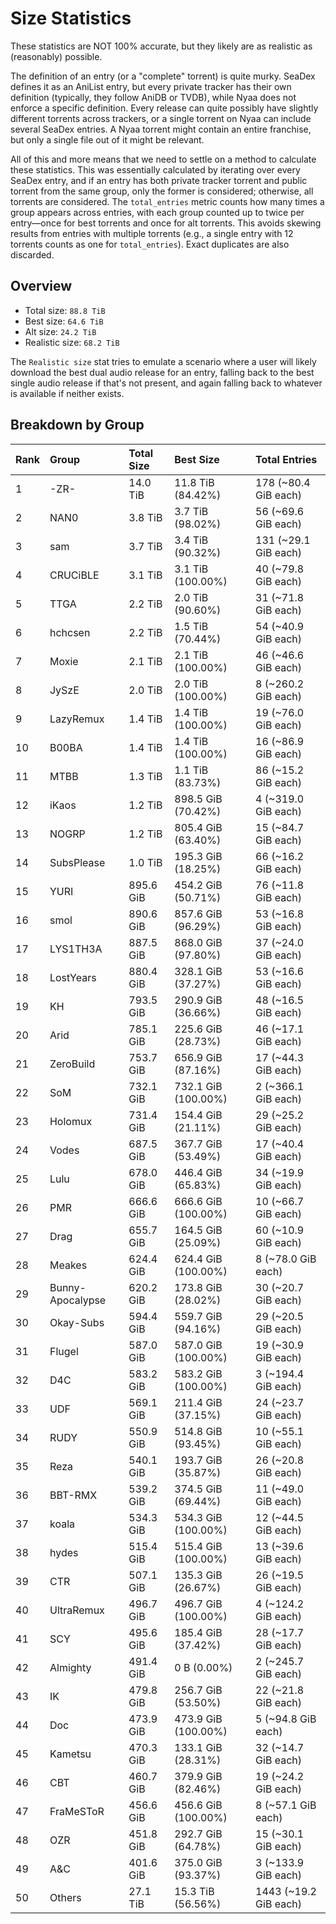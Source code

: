 # Size Statistics

These statistics are NOT 100% accurate, but they likely are as realistic as (reasonably) possible.

The definition of an entry (or a "complete" torrent) is quite murky. SeaDex defines it as an AniList entry, but every private tracker has their own definition (typically, they follow AniDB or TVDB), while Nyaa does not enforce a specific definition. Every release can quite possibly have slightly different torrents across trackers, or a single torrent on Nyaa can include several SeaDex entries. A Nyaa torrent might contain an entire franchise, but only a single file out of it might be relevant.

All of this and more means that we need to settle on a method to calculate these statistics. This was essentially calculated by iterating over every SeaDex entry, and if an entry has both private tracker torrent and public torrent from the same group, only the former is considered; otherwise, all torrents are considered. The `total_entries` metric counts how many times a group appears across entries, with each group counted up to twice per entry—once for best torrents and once for alt torrents. This avoids skewing results from entries with multiple torrents (e.g., a single entry with 12 torrents counts as one for `total_entries`). Exact duplicates are also discarded.

## Overview

- Total size: `88.8 TiB`
- Best size: `64.6 TiB`
- Alt size: `24.2 TiB`
- Realistic size: `68.2 TiB`

The `Realistic size` stat tries to emulate a scenario where a user will likely download the best dual audio release for an entry, falling back to the best single audio release if that's not present, and again falling back to whatever is available if neither exists.


## Breakdown by Group

| Rank | Group            | Total Size | Best Size           | Total Entries         |
| :----| :----------------| :----------| :-------------------| :---------------------|
| 1    | -ZR-             | 14.0 TiB   | 11.8 TiB (84.42%)   | 178 (~80.4 GiB each)  |
| 2    | NAN0             | 3.8 TiB    | 3.7 TiB (98.02%)    | 56 (~69.6 GiB each)   |
| 3    | sam              | 3.7 TiB    | 3.4 TiB (90.32%)    | 131 (~29.1 GiB each)  |
| 4    | CRUCiBLE         | 3.1 TiB    | 3.1 TiB (100.00%)   | 40 (~79.8 GiB each)   |
| 5    | TTGA             | 2.2 TiB    | 2.0 TiB (90.60%)    | 31 (~71.8 GiB each)   |
| 6    | hchcsen          | 2.2 TiB    | 1.5 TiB (70.44%)    | 54 (~40.9 GiB each)   |
| 7    | Moxie            | 2.1 TiB    | 2.1 TiB (100.00%)   | 46 (~46.6 GiB each)   |
| 8    | JySzE            | 2.0 TiB    | 2.0 TiB (100.00%)   | 8 (~260.2 GiB each)   |
| 9    | LazyRemux        | 1.4 TiB    | 1.4 TiB (100.00%)   | 19 (~76.0 GiB each)   |
| 10   | B00BA            | 1.4 TiB    | 1.4 TiB (100.00%)   | 16 (~86.9 GiB each)   |
| 11   | MTBB             | 1.3 TiB    | 1.1 TiB (83.73%)    | 86 (~15.2 GiB each)   |
| 12   | iKaos            | 1.2 TiB    | 898.5 GiB (70.42%)  | 4 (~319.0 GiB each)   |
| 13   | NOGRP            | 1.2 TiB    | 805.4 GiB (63.40%)  | 15 (~84.7 GiB each)   |
| 14   | SubsPlease       | 1.0 TiB    | 195.3 GiB (18.25%)  | 66 (~16.2 GiB each)   |
| 15   | YURI             | 895.6 GiB  | 454.2 GiB (50.71%)  | 76 (~11.8 GiB each)   |
| 16   | smol             | 890.6 GiB  | 857.6 GiB (96.29%)  | 53 (~16.8 GiB each)   |
| 17   | LYS1TH3A         | 887.5 GiB  | 868.0 GiB (97.80%)  | 37 (~24.0 GiB each)   |
| 18   | LostYears        | 880.4 GiB  | 328.1 GiB (37.27%)  | 53 (~16.6 GiB each)   |
| 19   | KH               | 793.5 GiB  | 290.9 GiB (36.66%)  | 48 (~16.5 GiB each)   |
| 20   | Arid             | 785.1 GiB  | 225.6 GiB (28.73%)  | 46 (~17.1 GiB each)   |
| 21   | ZeroBuild        | 753.7 GiB  | 656.9 GiB (87.16%)  | 17 (~44.3 GiB each)   |
| 22   | SoM              | 732.1 GiB  | 732.1 GiB (100.00%) | 2 (~366.1 GiB each)   |
| 23   | Holomux          | 731.4 GiB  | 154.4 GiB (21.11%)  | 29 (~25.2 GiB each)   |
| 24   | Vodes            | 687.5 GiB  | 367.7 GiB (53.49%)  | 17 (~40.4 GiB each)   |
| 25   | Lulu             | 678.0 GiB  | 446.4 GiB (65.83%)  | 34 (~19.9 GiB each)   |
| 26   | PMR              | 666.6 GiB  | 666.6 GiB (100.00%) | 10 (~66.7 GiB each)   |
| 27   | Drag             | 655.7 GiB  | 164.5 GiB (25.09%)  | 60 (~10.9 GiB each)   |
| 28   | Meakes           | 624.4 GiB  | 624.4 GiB (100.00%) | 8 (~78.0 GiB each)    |
| 29   | Bunny-Apocalypse | 620.2 GiB  | 173.8 GiB (28.02%)  | 30 (~20.7 GiB each)   |
| 30   | Okay-Subs        | 594.4 GiB  | 559.7 GiB (94.16%)  | 29 (~20.5 GiB each)   |
| 31   | Flugel           | 587.0 GiB  | 587.0 GiB (100.00%) | 19 (~30.9 GiB each)   |
| 32   | D4C              | 583.2 GiB  | 583.2 GiB (100.00%) | 3 (~194.4 GiB each)   |
| 33   | UDF              | 569.1 GiB  | 211.4 GiB (37.15%)  | 24 (~23.7 GiB each)   |
| 34   | RUDY             | 550.9 GiB  | 514.8 GiB (93.45%)  | 10 (~55.1 GiB each)   |
| 35   | Reza             | 540.1 GiB  | 193.7 GiB (35.87%)  | 26 (~20.8 GiB each)   |
| 36   | BBT-RMX          | 539.2 GiB  | 374.5 GiB (69.44%)  | 11 (~49.0 GiB each)   |
| 37   | koala            | 534.3 GiB  | 534.3 GiB (100.00%) | 12 (~44.5 GiB each)   |
| 38   | hydes            | 515.4 GiB  | 515.4 GiB (100.00%) | 13 (~39.6 GiB each)   |
| 39   | CTR              | 507.1 GiB  | 135.3 GiB (26.67%)  | 26 (~19.5 GiB each)   |
| 40   | UltraRemux       | 496.7 GiB  | 496.7 GiB (100.00%) | 4 (~124.2 GiB each)   |
| 41   | SCY              | 495.6 GiB  | 185.4 GiB (37.42%)  | 28 (~17.7 GiB each)   |
| 42   | Almighty         | 491.4 GiB  | 0 B (0.00%)         | 2 (~245.7 GiB each)   |
| 43   | IK               | 479.8 GiB  | 256.7 GiB (53.50%)  | 22 (~21.8 GiB each)   |
| 44   | Doc              | 473.9 GiB  | 473.9 GiB (100.00%) | 5 (~94.8 GiB each)    |
| 45   | Kametsu          | 470.3 GiB  | 133.1 GiB (28.31%)  | 32 (~14.7 GiB each)   |
| 46   | CBT              | 460.7 GiB  | 379.9 GiB (82.46%)  | 19 (~24.2 GiB each)   |
| 47   | FraMeSToR        | 456.6 GiB  | 456.6 GiB (100.00%) | 8 (~57.1 GiB each)    |
| 48   | OZR              | 451.8 GiB  | 292.7 GiB (64.78%)  | 15 (~30.1 GiB each)   |
| 49   | A&C              | 401.6 GiB  | 375.0 GiB (93.37%)  | 3 (~133.9 GiB each)   |
| 50   | Others           | 27.1 TiB   | 15.3 TiB (56.56%)   | 1443 (~19.2 GiB each) |
